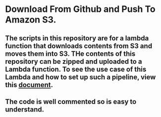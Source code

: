 # Download From Github and Push To Amazon S3.

## The scripts in this repository are for a lambda function that downloads contents from S3 and moves them into S3. THe contents of this repository can be zipped and uploaded to a Lambda function. To see the use case of this Lambda and how to set up such a pipeline, view this [document](https://github.com/Pajkouisn/Website/blob/master/readme.md). 

## The code is well commented so is easy to understand.